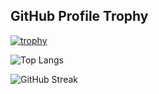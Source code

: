 ## GitHub Profile Trophy
[![trophy](https://github-profile-trophy.vercel.app/?username=Mohamad-Farhan&theme=juicyfresh)](https://github.com/ryo-ma/github-profile-trophy)

![Top Langs](https://github-readme-stats.vercel.app/api/top-langs/?username=Mohamad-Farhan&theme=dark&layout=compact)

![GitHub Streak](https://github-readme-streak-stats.herokuapp.com/?user=Mohamad-Farhan&theme=radical) 
